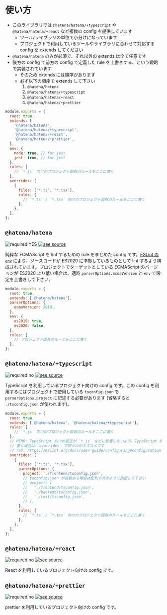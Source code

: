 # 使い方

- このライブラリでは `@hatena/hatena/+typescript` や `@hatena/hatena/+react` など複数の config を提供しています
  - ツール/ライブラリの単位で小分けになっています
  - プロジェクトで利用しているツールやライブラリに合わせて対応する config を extends してください
- `@hatena/hatena` のみが必須で、それ以外の extends は全て任意です
- 後方の config で前方の config で定義した rule を上書きする、という戦略で実装されています
  - そのため extends には順序があります
  - 必ず以下の順序で extends して下さい
    1. `@hatena/hatena`
    2. `@hatena/hatena/+typescript`
    3. `@hatena/hatena/+react`
    4. `@hatena/hatena/+prettier`

<!-- prettier-ignore-start -->

```javascript
module.exports = {
  root: true,
  extends: [
    '@hatena/hatena',
    '@hatena/hatena/+typescript',
    '@hatena/hatena/+react',
    '@hatena/hatena/+prettier',
  ],
  env: {
    node: true, // for jest
    jest: true, // for jest
  },
  rules: {
    // `*.js` 向けのプロジェクト固有のルールをここに書く
  },
  overrides: [
    {
      files: ['*.ts', '*.tsx'],
      rules: {
        // `*.ts` / `*.tsx` 向けのプロジェクト固有のルールをここに書く
      },
    },
  ],
};
```

<!-- prettier-ignore-end -->

## `@hatena/hatena`

![required YES](https://img.shields.io/badge/requrired-YES-red) [![see source](https://img.shields.io/badge/see-source-yellow)](https://github.com/hatena/eslint-config-hatena/blob/main/index.js)

純粋な ECMAScript を lint するための rule をまとめた config です。[ESLint の `env`](https://eslint.org/docs/user-guide/configuring#specifying-environments) により、ソースコードが ES2020 に準拠しているものとして lint するよう構成されています。プロジェクトでターゲットとしている ECMAScript のバージョンが ES2020 より低い場合は、適時 `parserOptions.ecmaVersion` と `env` で設定を上書きして下さい。

```javascript
module.exports = {
  root: true,
  extends: ['@hatena/hatena'],
  parserOptions: {
    ecmaVersion: 2019,
  },
  env: {
    es2019: true,
    es2020: false,
  },
  rules: {
    // プロジェクト固有のルールをここに書く
  },
};
```

## `@hatena/hatena/+typescript`

![required no](https://img.shields.io/badge/requrired-no-inactive) [![see source](https://img.shields.io/badge/see-source-yellow)](https://github.com/hatena/eslint-config-hatena/blob/main/+typescript.js)

TypeScript を利用しているプロジェクト向けの config です。この config を利用するにはプロジェクトで使用している `tsconfig.json` を `parserOptions.project` に記述する必要があります (省略すると `./tsconfig.json` が使われます)。

```javascript
module.exports = {
  root: true,
  extends: ['@hatena/hatena', '@hatena/hatena/+typescript'],
  rules: {
    // `*.js` 向けのプロジェクト固有のルールをここに書く
  },
  // MEMO: TypeScript 向けの設定が `*.js` などに影響しないよう、TypeScript 向けの設定を
  // 書く場合は `overrides` で囲うのがオススメです
  // ref: https://eslint.org/docs/user-guide/configuring#configuration-based-on-glob-patterns
  overrides: [
    {
      files: ['*.ts', '*.tsx'],
      parserOptions: {
        project: './frontend/tsconfig.json',
        // tsconfig.json が複数ある場合は配列で次のように指定して下さい
        // project: [
        //   './frontend/tsconfig.json',
        //   './backend/tsconfig.json',
        //   './test/tsconfig.json',
        // ],
      },
      rules: {
        // `*.ts` / `*.tsx` 向けのプロジェクト固有のルールをここに書く
      },
    },
  ],
};
```

## `@hatena/hatena/+react`

![required no](https://img.shields.io/badge/requrired-no-inactive) [![see source](https://img.shields.io/badge/see-source-yellow)](https://github.com/hatena/eslint-config-hatena/blob/main/+react.js)

React を利用しているプロジェクト向けの config です。

## `@hatena/hatena/+prettier`

![required no](https://img.shields.io/badge/requrired-no-inactive) [![see source](https://img.shields.io/badge/see-source-yellow)](https://github.com/hatena/eslint-config-hatena/blob/main/+prettier.js)

prettier を利用しているプロジェクト向けの config です。
